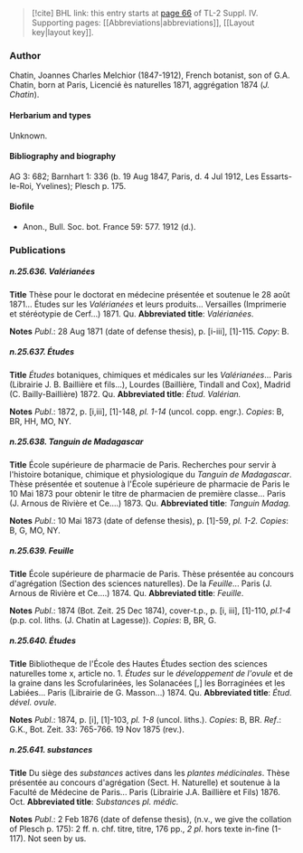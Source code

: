> [!cite] BHL link: this entry starts at [page 66](https://www.biodiversitylibrary.org/item/103860#page/76/mode/1up) of TL-2 Suppl. IV.
> Supporting pages: [[Abbreviations|abbreviations]], [[Layout key|layout key]].

### Author

Chatin, Joannes Charles Melchior (1847-1912), French botanist, son of G.A. Chatin, born at Paris, Licencié ès naturelles 1871, aggrégation 1874 (*J. Chatin*).

#### Herbarium and types

Unknown.

#### Bibliography and biography

AG 3: 682; Barnhart 1: 336 (b. 19 Aug 1847, Paris, d. 4 Jul 1912, Les Essarts-le-Roi, Yvelines); Plesch p. 175.

#### Biofile

- Anon., Bull. Soc. bot. France 59: 577. 1912 (d.).

### Publications

##### n.25.636. Valérianées

**Title**
Thèse pour le doctorat en médecine présentée et soutenue le 28 août 1871... Études sur les *Valérianées* et leurs produits... Versailles (Imprimerie et stéréotypie de Cerf...) 1871. Qu.
**Abbreviated title**: *Valérianées*.

**Notes**
*Publ*.: 28 Aug 1871 (date of defense thesis), p. \[i-iii\], \[1\]-115. *Copy*: B.

##### n.25.637. Études

**Title**
*Études* botaniques, chimiques et médicales sur les *Valérianées*... Paris (Librairie J. B. Baillière et fils...), Lourdes (Baillière, Tindall and Cox), Madrid (C. Bailly-Baillière) 1872. Qu.
**Abbreviated title**: *Étud*. *Valérian.*

**Notes**
*Publ*.: 1872, p. \[i,iii\], \[1\]-148, *pl. 1-14* (uncol. copp. engr.). *Copies*: B, BR, HH, MO, NY.

##### n.25.638. Tanguin de Madagascar

**Title**
École supérieure de pharmacie de Paris. Recherches pour servir à l'histoire botanique, chimique et physiologique du *Tanguin de Madagascar*. Thèse présentée et soutenue à l'École supérieure de pharmacie de Paris le 10 Mai 1873 pour obtenir le titre de pharmacien de première classe... Paris (J. Arnous de Rivière et Ce....) 1873. Qu.
**Abbreviated title**: *Tanguin Madag.*

**Notes**
*Publ*.: 10 Mai 1873 (date of defense thesis), p. \[1\]-59, *pl. 1-2. Copies*: B, G, MO, NY.

##### n.25.639. Feuille

**Title**
École supérieure de pharmacie de Paris. Thèse présentée au concours d'agrégation (Section des sciences naturelles). De la *Feuille*... Paris (J. Arnous de Rivière et Ce....) 1874. Qu.
**Abbreviated title**: *Feuille*.

**Notes**
*Publ*.: 1874 (Bot. Zeit. 25 Dec 1874), cover-t.p., p. \[i, iii\], \[1\]-110, *pl.1-4* (p.p. col. liths. (J. Chatin at Lagesse)). *Copies*: B, BR, G.

##### n.25.640. Études

**Title**
Bibliotheque de l'École des Hautes Études section des sciences naturelles tome x, article no. 1. *Études* sur le *développement de l'ovule* et de la graine dans les Scrofularinées, les Solanacées \[,\] les Borraginées et les Labiées... Paris (Librairie de G. Masson...) 1874. Qu.
**Abbreviated title**: *Étud. dével. ovule*.

**Notes**
*Publ*.: 1874, p. \[i\], \[1\]-103, *pl. 1-8* (uncol. liths.). *Copies*: B, BR.
*Ref*.: G.K., Bot. Zeit. 33: 765-766. 19 Nov 1875 (rev.).

##### n.25.641. substances

**Title**
Du siège des *substances* actives dans les *plantes médicinales*. Thèse présentée au concours d'agrégation (Sect. H. Naturelle) et soutenue à la Faculté de Médecine de Paris... Paris (Librairie J.A. Baillière et Fils) 1876. Oct.
**Abbreviated title**: *Substance*s *pl. médic.*

**Notes**
*Publ*.: 2 Feb 1876 (date of defense thesis), (n.v., we give the collation of Plesch p. 175): 2 ff. n. chf. titre, titre, 176 pp., *2 pl*. hors texte in-fine (1-117). Not seen by us.

